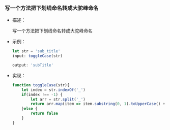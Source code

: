 ### 写一个方法把下划线命名转成大驼峰命名

- 描述：

  写一个方法把下划线命名转成大驼峰命名

- 示例：

  ```js
  let str = 'sub_title'
  input: toggleCase(str)
  
  output: 'subTitle'
  ```

- 实现：

  ```js
  function toggleCase(str){
      let index = str.indexOf('_')
      if(index !== -1) {
          let arr = str.split('_')
          return arr.map(item => item.substring(0, 1).toUpperCase() + item.substring(1)).join('')
      }else {
          return false
      }
  }
  ```

  